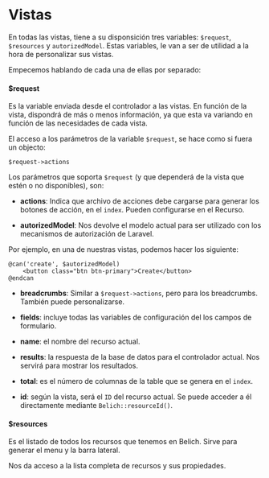 # Vistas

En todas las vistas, tiene a su disponsición tres variables: `$request`, `$resources` y `autorizedModel`. Estas variables, le van a ser de utilidad a la hora de personalizar sus vistas.

Empecemos hablando de cada una de ellas por separado:

#### $request

Es la variable enviada desde el controlador a las vistas. En función de la vista, dispondrá de más o menos información, ya que esta va variando en función de las necesidades de cada vista.

El acceso a los parámetros de la variable `$request`, se hace como si fuera un objecto:

~~~
$request->actions
~~~

Los parámetros que soporta `$request` (y que dependerá de la vista que estén o no disponibles), son:

- **actions**: Indica que archivo de acciones debe cargarse para generar los botones de acción, en el `index`. Pueden configurarse en el Recurso.

- **autorizedModel**: Nos devolve el modelo actual para ser utilizado con los mecanismos de autorización de Laravel.

Por ejemplo, en una de nuestras vistas, podemos hacer los siguiente:

~~~
@can('create', $autorizedModel)
    <button class="btn btn-primary">Create</button>
@endcan
~~~

- **breadcrumbs**: Similar a `$request->actions`, pero para los breadcrumbs. También puede personalizarse.

- **fields**: incluye todas las variables de configuración del los campos de formulario.

- **name**: el nombre del recurso actual.

- **results**: la respuesta de la base de datos para el controlador actual. Nos servirá para mostrar los resultados.

- **total**: es el número de columnas de la table que se genera en el `index`.

- **id**: según la vista, será el `ID` del recurso actual. Se puede acceder a él directamente mediante `Belich::resourceId()`.

#### $resources

Es el listado de todos los recursos que tenemos en Belich. Sirve para generar el menu y la barra lateral.

Nos da acceso a la lista completa de recursos y sus propiedades.
